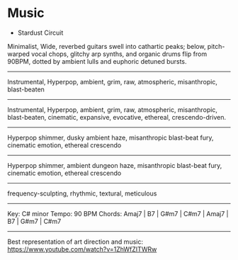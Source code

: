 # Music

- Stardust Circuit

Minimalist, Wide, reverbed guitars swell into cathartic peaks; below, pitch-warped vocal chops, glitchy arp synths,
and organic
drums flip from 90BPM, dotted by ambient lulls and euphoric detuned bursts.


---

Instrumental, Hyperpop, ambient, grim, raw, atmospheric, misanthropic, blast-beaten


---

Instrumental, Hyperpop, ambient, grim, raw, atmospheric, misanthropic, blast-beaten, cinematic, expansive,
evocative, ethereal, crescendo-driven.

---

Hyperpop shimmer, dusky ambient haze, misanthropic blast-beat fury, cinematic emotion, ethereal crescendo

---
Hyperpop shimmer, ambient dungeon haze, misanthropic blast-beat fury, cinematic emotion, ethereal crescendo

---

frequency-sculpting, rhythmic, textural, meticulous

---
Key: C# minor
Tempo: 90 BPM
Chords: Amaj7 | B7 | G#m7 | C#m7 | Amaj7 | B7 | G#m7 | C#m7

---
Best representation of art direction and music: https://www.youtube.com/watch?v=1ZhWfZITWRw
